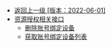 - [返回上一级 [版本：2022-06-01]](开放API/云规范接口/版本：2022-06-01/_sidebar.md)
- [资源授权相关接口](开放API/云规范接口/版本：2022-06-01/资源授权相关接口/)
  - [删除账号绑定设备](开放API/云规范接口/版本：2022-06-01/资源授权相关接口/删除账号绑定设备.md)
  - [获取账号绑定设备列表](开放API/云规范接口/版本：2022-06-01/资源授权相关接口/获取账号绑定设备列表.md)
